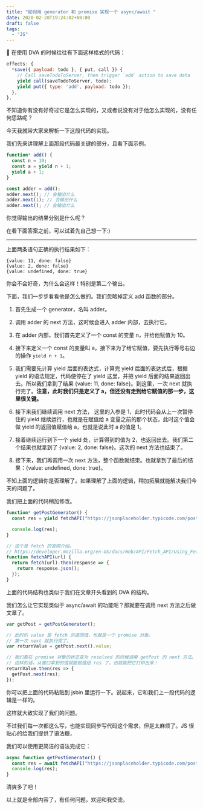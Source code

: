 ```yaml
---
title: "如何用 generator 和 promise 实现一个 async/await "
date: 2020-02-28T19:24:02+08:00
draft: false
tags:
  - "JS"
---
```


<!--more-->

 在使用 DVA 的时候往往有下面这样格式的代码：

```js
effects: {
  *save({ payload: todo }, { put, call }) {
    // Call saveTodoToServer, then trigger `add` action to save data
    yield call(saveTodoToServer, todo);
    yield put({ type: 'add', payload: todo });
  },
},
```

不知道你有没有好奇过它是怎么实现的，又或者说没有对于他怎么实现的，没有任何思路呢？

今天我就带大家来解析一下这段代码的实现。

我们先来讲理解上面那段代码最关键的部分，且看下面示例。

```js
function* add() {
  const n = 10;
  const a = yield n + 1;
  yield a + 1;
}

const adder = add();
adder.next(); // 会输出什么
adder.next(1); // 会输出什么
adder.next(); // 会输出什么
```

你觉得输出的结果分别是什么呢？

在看下面答案之前，可以试着先自己想一下:)

---

上面两条语句正确的执行结果如下：

```
{value: 11, done: false}
{value: 2, done: false}
{value: undefined, done: true}
```

你会不会好奇，为什么会这样！特别是第二个输出。

下面，我们一步步看看他是怎么做的。我们忽略掉定义 add 函数的部分。

1. 首先生成一个 generator，名叫 adder。

2. 调用 adder 的 next 方法，这时候会进入 adder 内部，去执行它。

3. 在 adder 内部，我们首先定义了一个 const 的变量 n，并给他赋值为 10。

4. 接下来定义一个 const 的变量叫 a，接下来为了给它赋值，要先执行等号右边的操作 `yield n + 1`。

5. 我们需要先计算 yield 后面的表达式，计算完 yield 后面的表达式后，根据 yield 的语法规定，代码便停在了 yield 这里，并把 yield 后面的结果返回出去。所以我们拿到了结果 {value: 11, done: false}。到这里，一次 next 就执行完了。**注意，此时我们只是定义了 a，但还没有走到给它赋值的那一步，这里很关键。**

6. 接下来我们继续调用 next 方法， 这里的入参是 1，此时代码会从上一次暂停住的 yield 继续运行，也就是在赋值给 a 变量之前的那个状态，此时这个值会做 yield 的返回值赋值给 a，也就是说此时 a 的值是 1。

7. 接着继续运行到下一个 yield 处，计算得到的值为 2，也返回出去。我们第二个结果也就拿到了 {value: 2, done: false}。这次的 next 方法也结束了。

8. 接下来，我们再调用一次 next 方法，整个函数就结束。也就拿到了最后的结果：{value: undefined, done: true}。

不知上面的逻辑你是否理解了。如果理解了上面的逻辑，稍加拓展就能解决我们今天的问题了。

我们把上面的代码稍加修改。

```js
function* getPostGenerator() {
  const res = yield fetchAPI("https://jsonplaceholder.typicode.com/posts/1"); // 这是一个promise 请求。

  console.log(res);
}

// 这个是 fetch 的官网介绍。
// https://developer.mozilla.org/en-US/docs/Web/API/Fetch_API/Using_Fetch
function fetchAPI(url) {
  return fetch(url).then(response => {
    return response.json();
  });
}
```

上面的代码结构也类似于我们在文章开头看到的 DVA 的结构。

我们怎么让它实现类似于 async/await 的功能呢？那就要在调用 next 方法之后做文章了。

```js
var getPost = getPostGenerator();

// 此时的 value 是 fetch 的返回值，也就是一个 promise 对象。
// 第一次 next 就执行完了。
var returnValue = getPost.next().value;

// 我们要在 promise 对象的状态变为 resolved 的时候调用 getPost 的 next 方法。
// 这样的话，从接口拿到的值就能赋值给 res 了。也就能把它打印出来！
returnValue.then(res => {
  getPost.next(res);
});
```

你可以把上面的代码粘贴到 jsbin 里运行一下。说起来，它和我们上一段代码的逻辑是一样的。

这样就大致实现了我们的问题。

不过我们每一次都这么写，也能实现同步写代码这个需求，但是太麻烦了。JS 很贴心的给我们提供了语法糖，

我们可以使用更简洁的语法完成它：

```js
async function getPostGenerator() {
  const res = await fetchAPI("https://jsonplaceholder.typicode.com/posts/1");
  console.log(res);
}
```

清爽多了吧！

以上就是全部内容了，有任何问题，欢迎和我交流。
